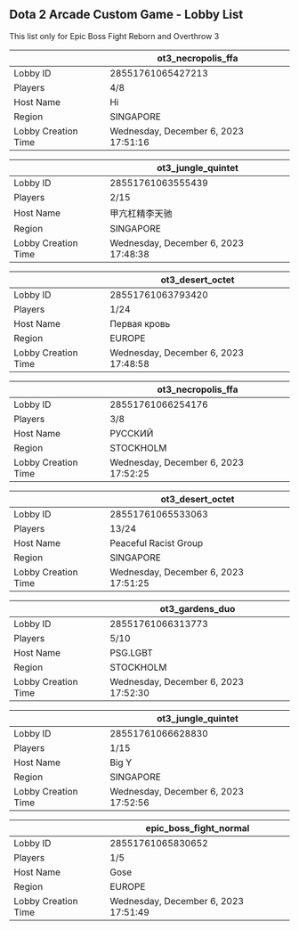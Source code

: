## Dota 2 Arcade Custom Game - Lobby List

This list only for Epic Boss Fight Reborn and Overthrow 3

|  | ot3_necropolis_ffa |
| ------ | ------ |
| Lobby ID | 28551761065427213 |
| Players | 4/8 |
| Host Name | Hi |
| Region | SINGAPORE |
| Lobby Creation Time | Wednesday, December 6, 2023 17:51:16 |


|  | ot3_jungle_quintet |
| ------ | ------ |
| Lobby ID | 28551761063555439 |
| Players | 2/15 |
| Host Name | 甲亢杠精李天驰 |
| Region | SINGAPORE |
| Lobby Creation Time | Wednesday, December 6, 2023 17:48:38 |


|  | ot3_desert_octet |
| ------ | ------ |
| Lobby ID | 28551761063793420 |
| Players | 1/24 |
| Host Name | Первая кровь |
| Region | EUROPE |
| Lobby Creation Time | Wednesday, December 6, 2023 17:48:58 |


|  | ot3_necropolis_ffa |
| ------ | ------ |
| Lobby ID | 28551761066254176 |
| Players | 3/8 |
| Host Name | РУССКИЙ |
| Region | STOCKHOLM |
| Lobby Creation Time | Wednesday, December 6, 2023 17:52:25 |


|  | ot3_desert_octet |
| ------ | ------ |
| Lobby ID | 28551761065533063 |
| Players | 13/24 |
| Host Name | Peaceful Racist Group |
| Region | SINGAPORE |
| Lobby Creation Time | Wednesday, December 6, 2023 17:51:25 |


|  | ot3_gardens_duo |
| ------ | ------ |
| Lobby ID | 28551761066313773 |
| Players | 5/10 |
| Host Name | PSG.LGBT |
| Region | STOCKHOLM |
| Lobby Creation Time | Wednesday, December 6, 2023 17:52:30 |


|  | ot3_jungle_quintet |
| ------ | ------ |
| Lobby ID | 28551761066628830 |
| Players | 1/15 |
| Host Name | Big Y |
| Region | SINGAPORE |
| Lobby Creation Time | Wednesday, December 6, 2023 17:52:56 |


|  | epic_boss_fight_normal |
| ------ | ------ |
| Lobby ID | 28551761065830652 |
| Players | 1/5 |
| Host Name | Gose |
| Region | EUROPE |
| Lobby Creation Time | Wednesday, December 6, 2023 17:51:49 |


